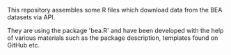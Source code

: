 This repository assembles some R files which download data from the BEA datasets via API.

They are using the package 'bea.R' and have been developed with the help of various materials such as the package description, templates found on GitHub etc.
